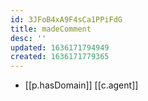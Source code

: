 ```yaml
---
id: 3JFoB4xA9F4sCa1PPiFdG
title: madeComment
desc: ''
updated: 1636171794949
created: 1636171779365
---
```





- [[p.hasDomain]] [[c.agent]]
